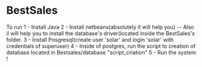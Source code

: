 BestSales
=========
To run
1 - Install Java
2 - Install netbeans(absolutely it will help you) -- Also il will help you to install the database's driver(located inside the BestSales's folder.
3 - Install Posgresql(create user 'solar' and login 'solar' with credentials of superuser)
4 - Inside of postgres, run the script to creation of database located in Bestsales/database "script_criation"
5 - Run the system !
